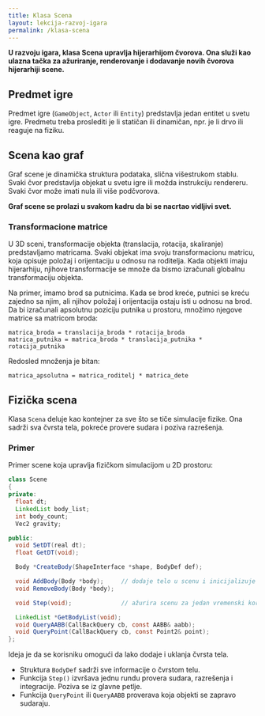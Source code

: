 ```yaml
---
title: Klasa Scena
layout: lekcija-razvoj-igara
permalink: /klasa-scena
---
```


**U razvoju igara, klasa Scena upravlja hijerarhijom čvorova. Ona služi kao ulazna tačka za ažuriranje, renderovanje i dodavanje novih čvorova hijerarhiji scene.**

## Predmet igre

Predmet igre (`GameObject`, `Actor` ili `Entity`) predstavlja jedan entitet u svetu igre. Predmetu treba proslediti je li statičan ili dinamičan, npr. je li drvo ili reaguje na fiziku.

## Scena kao graf

Graf scene je dinamička struktura podataka, slična višestrukom stablu. Svaki čvor predstavlja objekat u svetu igre ili možda instrukciju rendereru. Svaki čvor može imati nula ili više podčvorova.

**Graf scene se prolazi u svakom kadru da bi se nacrtao vidljivi svet.**

### Transformacione matrice

U 3D sceni, transformacije objekta (translacija, rotacija, skaliranje) predstavljamo matricama. Svaki objekat ima svoju transformacionu matricu, koja opisuje položaj i orijentaciju u odnosu na roditelja. Kada objekti imaju hijerarhiju, njihove transformacije se množe da bismo izračunali globalnu transformaciju objekta.

Na primer, imamo brod sa putnicima. Kada se brod kreće, putnici se kreću zajedno sa njim, ali njihov položaj i orijentacija ostaju isti u odnosu na brod. Da bi izračunali apsolutnu poziciju putnika u prostoru, množimo njegove matrice sa matricom broda:

```
matrica_broda = translacija_broda * rotacija_broda
matrica_putnika = matrica_broda * translacija_putnika * rotacija_putnika
```

Redosled množenja je bitan:

```
matrica_apsolutna = matrica_roditelj * matrica_dete
```

## Fizička scena

Klasa `Scena` deluje kao kontejner za sve što se tiče simulacije fizike. Ona sadrži sva čvrsta tela, pokreće provere sudara i poziva razrešenja.

### Primer

Primer scene koja upravlja fizičkom simulacijom u 2D prostoru:

```java
class Scene
{
private:
  float dt;
  LinkedList body_list;
  int body_count;
  Vec2 gravity;

public:
  void SetDT(real dt);
  float GetDT(void);

  Body *CreateBody(ShapeInterface *shape, BodyDef def);

  void AddBody(Body *body);     // dodaje telo u scenu i inicijalizuje ga (računa masu)
  void RemoveBody(Body *body);

  void Step(void);              // ažurira scenu za jedan vremenski korak

  LinkedList *GetBodyList(void);
  void QueryAABB(CallBackQuery cb, const AABB& aabb);
  void QueryPoint(CallBackQuery cb, const Point2& point);
};
```

Ideja je da se korisniku omogući da lako dodaje i uklanja čvrsta tela. 
* Struktura `BodyDef` sadrži sve informacije o čvrstom telu. 
* Funkcija `Step()` izvršava jednu rundu provera sudara, razrešenja i integracije. Poziva se iz glavne petlje. 
* Funkcija `QueryPoint` ili `QueryAABB` proverava koja objekti se zapravo sudaraju.
